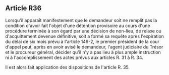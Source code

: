 Article R36
----
Lorsqu'il apparaît manifestement que le demandeur soit ne remplit pas la
condition d'avoir fait l'objet d'une détention provisoire au cours d'une
procédure terminée à son égard par une décision de non-lieu, de relaxe ou
d'acquittement devenue définitive, soit a formé sa requête après l'expiration du
délai de six mois prévu à l'article 149-2, le premier président de la cour
d'appel peut, après en avoir avisé le demandeur, l'agent judiciaire du Trésor et
le procureur général, décider qu'il n'y a pas lieu à plus ample instruction ni à
l'accomplissement des actes prévus aux articles R. 31 à R. 34.

Il est alors fait application des dispositions de l'article R. 35.
